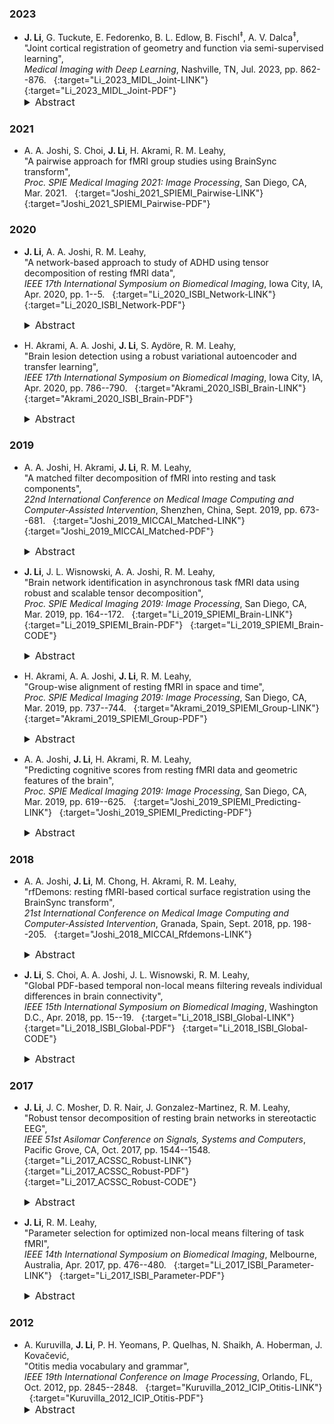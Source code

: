 ### 2023

* **J. Li**, G. Tuckute, E. Fedorenko, B. L. Edlow, B. Fischl<sup>&Dagger;</sup>, A. V. Dalca<sup>&Dagger;</sup>,  
"Joint cortical registration of geometry and function via semi-supervised learning",  
*Medical Imaging with Deep Learning*, Nashville, TN, Jul. 2023, pp. 862--876.  &nbsp; [<i class="fa fa-link"></i>](https://proceedings.mlr.press/v227/li24b.html){:target="Li_2023_MIDL_Joint-LINK"} &nbsp; [<i class="fa fa-file-pdf-o"></i>](/files/pdf/Li_2023_MIDL_Joint.pdf){:target="Li_2023_MIDL_Joint-PDF"} &nbsp; [<i class="fa fa-quote-right"></i>](/files/bib/Li_2023_MIDL_Joint.bib)  
  <details>
    <summary style="font-size:16px">Abstract</summary>
      <p style="margin-left: 20px; text-align: justify; font-size:16px">
      Brain surface-based image registration, an important component of brain image analysis, establishes spatial correspondence between cortical surfaces. Existing iterative and learning-based approaches focus on accurate registration of folding patterns of the cerebral cortex, and assume that geometry predicts function and thus functional areas will also be well aligned. However, structure/functional variability of anatomically corresponding areas across subjects has been widely reported. In this work, we introduce a learning-based cortical registration framework, JOSA, which jointly aligns folding patterns and functional maps while simultaneously learning an optimal atlas. We demonstrate that JOSA can substantially improve registration performance in both anatomical and functional domains over existing methods. By employing a semi-supervised training strategy, the proposed framework obviates the need for functional data during inference, enabling its use in broad neuroscientific domains where functional data may not be observed.
      </p>
  </details>

### 2021

* A. A. Joshi, S. Choi, **J. Li**, H. Akrami, R. M. Leahy,  
"A pairwise approach for fMRI group studies using BrainSync transform",  
*Proc. SPIE Medical Imaging 2021: Image Processing*, San Diego, CA, Mar. 2021.  &nbsp; [<i class="fa fa-link"></i>](https://doi.org/10.1117/12.2580980){:target="Joshi_2021_SPIEMI_Pairwise-LINK"} &nbsp; [<i class="fa fa-file-pdf-o"></i>](/files/pdf/Joshi_2021_SPIEMI_Pairwise.pdf){:target="Joshi_2021_SPIEMI_Pairwise-PDF"} &nbsp; [<i class="fa fa-quote-right"></i>](/files/bib/Joshi_2021_SPIEMI_Pairwise.bib)

### 2020

* **J. Li**, A. A. Joshi, R. M. Leahy,  
"A network-based approach to study of ADHD using tensor decomposition of resting fMRI data",  
*IEEE 17th International Symposium on Biomedical Imaging*, Iowa City, IA, Apr. 2020, pp. 1--5.  &nbsp; [<i class="fa fa-link"></i>](https://doi.org/10.1109/ISBI45749.2020.9098584){:target="Li_2020_ISBI_Network-LINK"} &nbsp; [<i class="fa fa-file-pdf-o"></i>](/files/pdf/Li_2020_ISBI_Network.pdf){:target="Li_2020_ISBI_Network-PDF"} &nbsp; [<i class="fa fa-quote-right"></i>](/files/bib/Li_2020_ISBI_Network.bib)  
  <details>
    <summary style="font-size:16px">Abstract &nbsp; <i class="fa fa-video-camera"></i></summary>
      <p style="margin-left: 20px; text-align: justify; font-size:16px">
      Identifying changes in functional connectivity in Attention Deficit Hyperactivity Disorder (ADHD) using functional magnetic resonance imaging (fMRI) can help us understand the neural substrates of this brain disorder. Many studies of ADHD using resting state fMRI (rs-fMRI) data have been conducted in the past decade with either manually crafted features that do not yield satisfactory performance, or automatically learned features that often lack interpretability. In this work, we present a tensor-based approach to identify brain networks and extract features from rs-fMRI data. Results show the identified networks are interpretable and consistent with our current understanding of ADHD conditions. The extracted features are not only predictive of ADHD score but also discriminative for classification of ADHD subjects from typically developed children.
      </p>
      <div class ="responsive-video-container"><iframe src="https://www.youtube.com/embed/yRRqWTOTJ_A" width="560" height="315" frameborder="0" allowfullscreen allow="accelerometer; autoplay; encrypted-media; gyroscope; picture-in-picture"></iframe></div>
  </details>

* H. Akrami, A. A. Joshi, **J. Li**, S. Aydöre, R. M. Leahy,  
"Brain lesion detection using a robust variational autoencoder and transfer learning",  
*IEEE 17th International Symposium on Biomedical Imaging*, Iowa City, IA, Apr. 2020, pp. 786--790.  &nbsp; [<i class="fa fa-link"></i>](https://doi.org/10.1109/ISBI45749.2020.9098405){:target="Akrami_2020_ISBI_Brain-LINK"} &nbsp; [<i class="fa fa-file-pdf-o"></i>](/files/pdf/Akrami_2020_ISBI_Brain.pdf){:target="Akrami_2020_ISBI_Brain-PDF"} &nbsp; [<i class="fa fa-quote-right"></i>](/files/bib/Akrami_2020_ISBI_Brain.bib)  
  <details>
    <summary style="font-size:16px">Abstract</summary>
      <p style="margin-left: 20px; text-align: justify; font-size:16px">
      Automated brain lesion detection from multi-spectral MR images can assist clinicians by improving sensitivity as well as specificity. Supervised machine learning methods have been successful in lesion detection. However, these methods usually rely on a large number of manually delineated images for specific imaging protocols and parameters and often do not generalize well to other imaging parameters and demographics. Most recently, unsupervised models such as autoencoders have become attractive for lesion detection since they do not need access to manually delineated lesions. Despite the success of unsupervised models, using pre-trained models on an unseen dataset is still a challenge. This difficulty is because the new dataset may use different imaging parameters, demographics, and different pre-processing techniques. Additionally, using a clinical dataset that has anomalies and outliers can make unsupervised learning challenging since the outliers can unduly affect the performance of the learned models. These two difficulties make unsupervised lesion detection a particularly challenging task. The method proposed in this work addresses these issues using a two-prong strategy: (1) we use a robust variational autoencoder model that is based on robust statistics, specifically the beta-divergence that can be trained with data that has outliers; (2) we use a transfer learning method for learning models across datasets with different characteristics. Our results on MRI datasets demonstrate that we can improve the accuracy of lesion detection by adapting robust statistical models and transfer learning for a variational autoencoder model.
      </p>
  </details>

### 2019

* A. A. Joshi, H. Akrami, **J. Li**, R. M. Leahy,  
"A matched filter decomposition of fMRI into resting and task components",  
*22nd International Conference on Medical Image Computing and Computer-Assisted Intervention*, Shenzhen, China, Sept. 2019, pp. 673--681.  &nbsp; [<i class="fa fa-link"></i>](https://doi.org/10.1007/978-3-030-32248-9_75){:target="Joshi_2019_MICCAI_Matched-LINK"} &nbsp; [<i class="fa fa-file-pdf-o"></i>](/files/pdf/Joshi_2019_MICCAI_Matched.pdf){:target="Joshi_2019_MICCAI_Matched-PDF"} &nbsp; [<i class="fa fa-quote-right"></i>](/files/bib/Joshi_2019_MICCAI_Matched.bib)  
  <details>
    <summary style="font-size:16px">Abstract</summary>
      <p style="margin-left: 20px; text-align: justify; font-size:16px">
      The human brain exhibits dynamic interactions among brain regions when responding to stimuli and executing tasks, which can be recorded using functional magnetic resonance imaging (fMRI). Functional MRI signals collected in response to specific tasks consist of a combination of task-related and spontaneous (task-independent) activity. By exploiting the highly structured spatiotemporal patterns of resting state networks, this paper presents a matched-filter approach to decomposing fMRI signals into task and resting-state components. To perform the decomposition, we first use a temporal alignment procedure that is a windowed version of the brainsync transform to synchronize a resting template to the brain's response to tasks. The resulting 'matched filter' removes the components of the fMRI signal that can be described by resting connectivity, leaving the portion of brain activity directly related to tasks. We present a closed-form expression for the windowed synchronization transform that is used by the matched filter. We demonstrate performance of this procedure in application to motor task and language task fMRI data. We show qualitatively and quantitatively that by removing the resting activity, we are able to identify task activated regions in the brain more clearly. Additionally, we show improved prediction accuracy in multivariate pattern analysis when using the matched filtered fMRI data.
      </p>
  </details>

* **J. Li**, J. L. Wisnowski, A. A. Joshi, R. M. Leahy,  
"Brain network identification in asynchronous task fMRI data using robust and scalable tensor decomposition",  
*Proc. SPIE Medical Imaging 2019: Image Processing*, San Diego, CA, Mar. 2019, pp. 164--172.  &nbsp; [<i class="fa fa-link"></i>](https://doi.org/10.1117/12.2512684){:target="Li_2019_SPIEMI_Brain-LINK"} &nbsp; [<i class="fa fa-file-pdf-o"></i>](/files/pdf/Li_2019_SPIEMI_Brain.pdf){:target="Li_2019_SPIEMI_Brain-PDF"} &nbsp; [<i class="fa fa-code"></i>](/software/NASCAR/nascar_main){:target="Li_2019_SPIEMI_Brain-CODE"} &nbsp; [<i class="fa fa-quote-right"></i>](/files/bib/Li_2019_SPIEMI_Brain.bib)  
  <details>
    <summary style="font-size:16px">Abstract</summary>
      <p style="margin-left: 20px; text-align: justify; font-size:16px">
      The goal of this work is to robustly identify common brain networks and their corresponding temporal dynamics across subjects in asynchronous task functional MRI (tfMRI) signals. We approached this problem using a robust and scalable tensor decomposition method combined with the BrainSync algorithm. We first used BrainSync algorithm to temporally align asynchronous tfMRI data, allowing us to study common brain networks across subjects. We mapped the synchronized tfMRI data into a 3D tensor (vertices × time × session) and performed a greedy canonical polyadic (CP) decomposition, reducing the rank to 20 in order to improve the signal-to-noise ratio (SNR). We incorporated the Nesterovaccelerated adaptive moment estimation into our previously developed scalable and robust sequential CP decomposition (SRSCPD) framework and applied this improved version of SRSCPD to the rank-reduced tensor to identify dynamic brain networks. We successfully identified 9 brain networks with their corresponding temporal dynamics from 40 subjects using Human Connectome Project tfMRI data without using any prior information with regard to the task designs. Three of these show the subjects’ responses to cues at the beginning of each task block (fronto-parietal attentional control network, visual network and executive control network); one corresponds to the default mode network that exhibits deactivation during the tasks; four show motors networks (left hand, right hand, tongue, and both feet) where the temporal dynamics are strongly correlated to the task designs, and the remaining component reflects physiological noise (respiration).
      </p>
  </details>

* H. Akrami, A. A. Joshi, **J. Li**, R. M. Leahy,  
"Group-wise alignment of resting fMRI in space and time",  
*Proc. SPIE Medical Imaging 2019: Image Processing*, San Diego, CA, Mar. 2019, pp. 737--744.  &nbsp; [<i class="fa fa-link"></i>](https://doi.org/10.1117/12.2512564){:target="Akrami_2019_SPIEMI_Group-LINK"} &nbsp; [<i class="fa fa-file-pdf-o"></i>](/files/pdf/Akrami_2019_SPIEMI_Group.pdf){:target="Akrami_2019_SPIEMI_Group-PDF"} &nbsp; [<i class="fa fa-quote-right"></i>](/files/bib/Akrami_2019_SPIEMI_Group.bib)  
  <details>
    <summary style="font-size:16px">Abstract</summary>
      <p style="margin-left: 20px; text-align: justify; font-size:16px">
      Spontaneous brain activity is an important biomarker for various neurological and psychological conditions and can be measured using resting functional Magnetic Resonance Imaging (rfMRI). Since brain activity during resting is spontaneous, it is not possible to directly compare rfMRI time-courses across subjects. Moreover, the spatial configuration of functionally specialized brain regions can vary across subjects throughout the cortex limiting our ability to make precise spatial comparisons. We describe a new approach to jointly align and synchronize fMRI data in space and time, across a group of subjects. We build on previously described methods for inter-subject spatial “Hyper-Alignment” and temporal synchronization through the “BrainSync” transform. We first describe BrainSync Alignment (BSA), a group-based extension of the pair-wise BrainSync transform, that jointly synchronizes resting or task fMRI data across time for multiple subjects. We then explore the combination of BSA with Response Hyper-Alignment (RHA) and compare with Connectivity Hyper-Alignment (CHA), an alternative approach to spatial alignment based on resting fMRI. The result of applying RHA and BSA is both to produce improved functional spatial correspondence across a group of subjects, and to align their time-series so that, even for spontaneous resting data, we see highly correlated temporal dynamics at homologous locations across the group. These spatiotemporally aligned data can then be used as an atlas in future applications. We validate these transfer functions by applying them to z-score maps of an independent dataset and calculating inter-subject correlation. The results show that RHA can be calculated from rfMRI and have comparable output with CHA by leveraging BSA. Moreover, through calculation and application to task fMRI-based spatial transformations on an independent dataset, we show that the combination of RHA and BSA produces improved spatial functional alignment significantly relative to either RHA or CHA alone.
      </p>
  </details>

* A. A. Joshi, **J. Li**, H. Akrami, R. M. Leahy,  
"Predicting cognitive scores from resting fMRI data and geometric features of the brain",  
*Proc. SPIE Medical Imaging 2019: Image Processing*, San Diego, CA, Mar. 2019, pp. 619--625.  &nbsp; [<i class="fa fa-link"></i>](https://doi.org/10.1117/12.2512063){:target="Joshi_2019_SPIEMI_Predicting-LINK"} &nbsp; [<i class="fa fa-file-pdf-o"></i>](/files/pdf/Joshi_2019_SPIEMI_Predicting.pdf){:target="Joshi_2019_SPIEMI_Predicting-PDF"} &nbsp; [<i class="fa fa-quote-right"></i>](/files/bib/Joshi_2019_SPIEMI_Predicting.bib)  
  <details>
    <summary style="font-size:16px">Abstract</summary>
      <p style="margin-left: 20px; text-align: justify; font-size:16px">
      Anatomical T1 weighted Magnetic Resonance Imaging (MRI) and functional magnetic resonance imaging collected during resting (rfMRI) are promising markers that offer insight into structure and function of the human brain. The objective of this work is to explore the use of a deep learning neural network to predict cognitive performance scores and ADHD indices in a group of ADHD and control subjects. First, we processed the rfMRI and MRI data of subjects using the BrainSuite fMRI Processing (BFP) pipeline to perform anatomical and functional preprocessing. This produces for each subject fMRI and geometric (anatomical) features represented in a standardized grayordinate system. The geometric and functional cortical data corresponding to the two hemispheres were then transformed to 128x128 multichannel images and input to a convolutional component of the neural network. Subcortical data were presented in a standard vector form and input to a standard input layer of the network. The neural network was implemented in Python using the Keras library with a TensorFlow backend. Training was performed on 168 images with 90 images used for testing. We observed significant correlation between predicted and actual values of the indices tested: Performance IQ: 0.47; Verbal IQ: 0.41, ADHD: 0.57. Comparing these values to those from network trained on functional-only and structural-only data, we saw that rfMRI is more informative than MRI, but the two modalities are highly complementary in terms of predicting these indices.
      </p>
  </details>

### 2018

* A. A. Joshi, **J. Li**, M. Chong, H. Akrami, R. M. Leahy,  
"rfDemons: resting fMRI-based cortical surface registration using the BrainSync transform",  
*21st International Conference on Medical Image Computing and Computer-Assisted Intervention*, Granada, Spain, Sept. 2018, pp. 198--205.  &nbsp; [<i class="fa fa-link"></i>](https://doi.org/10.1007/978-3-030-00931-1_23){:target="Joshi_2018_MICCAI_Rfdemons-LINK"} &nbsp; [<i class="fa fa-quote-right"></i>](/files/bib/Joshi_2018_MICCAI_Rfdemons.bib)  
  <details>
    <summary style="font-size:16px">Abstract</summary>
      <p style="margin-left: 20px; text-align: justify; font-size:16px">
      Cross subject functional studies of cerebral cortex require cortical registration that aligns functional brain regions. While cortical folding patterns are approximate indicators of the underlying cytoarchitecture, coregistration based on these features alone does not accurately align functional regions in cerebral cortex. This paper presents a method for cortical surface registration (rfDemons) based on resting fMRI (rfMRI) data that uses curvature-based anatomical registration as an initialization. In contrast to existing techniques that use connectivity-based features derived from rfMRI, the proposed method uses 'synchronized' resting rfMRI time series directly. The synchronization of rfMRI data is performed using the BrainSync transform which applies an orthogonal transform to the rfMRI time series to temporally align them across subjects. The rfDemons method was applied to rfMRI from the Human Connectome Project and evaluated using task fMRI data to explore the impact of cortical registration performed using resting fMRI data on functional alignment of the cerebral cortex.
      </p>
  </details>

* **J. Li**, S. Choi, A. A. Joshi, J. L. Wisnowski, R. M. Leahy,  
"Global PDF-based temporal non-local means filtering reveals individual differences in brain connectivity",  
*IEEE 15th International Symposium on Biomedical Imaging*, Washington D.C., Apr. 2018, pp. 15--19.  &nbsp; [<i class="fa fa-link"></i>](https://doi.org/10.1109/ISBI.2018.8363513){:target="Li_2018_ISBI_Global-LINK"} &nbsp; [<i class="fa fa-file-pdf-o"></i>](/files/pdf/Li_2018_ISBI_Global.pdf){:target="Li_2018_ISBI_Global-PDF"} &nbsp; [<i class="fa fa-code"></i>](/software/GPDF/gpdf_main){:target="Li_2018_ISBI_Global-CODE"} &nbsp; [<i class="fa fa-quote-right"></i>](/files/bib/Li_2018_ISBI_Global.bib)  
  <details>
    <summary style="font-size:16px">Abstract</summary>
      <p style="margin-left: 20px; text-align: justify; font-size:16px">
      Characterizing functional brain connectivity using resting fMRI is challenging due to the relatively small BOLD signal contrast and low SNR. Gaussian filtering tends to undermine the individual differences detected by analysis of BOLD signal by smoothing signals across boundaries of different functional areas. Temporal non-local means (tNLM) filtering denoises fMRI data while preserving spatial structures but the kernel and parameters for tNLM filter need to be chosen carefully in order to achieve optimal results. Global PDF-based tNLM filtering (GPDF) is a new, data-dependent optimized kernel function for tNLM filtering which enables us to perform global filtering with improved noise reduction effects without blurring adjacent functional regions.
      </p>
  </details>

### 2017

* **J. Li**, J. C. Mosher, D. R. Nair, J. Gonzalez-Martinez, R. M. Leahy,  
"Robust tensor decomposition of resting brain networks in stereotactic EEG",  
*IEEE 51st Asilomar Conference on Signals, Systems and Computers*, Pacific Grove, CA, Oct. 2017, pp. 1544--1548.  &nbsp; [<i class="fa fa-link"></i>](https://doi.org/10.1109/ACSSC.2017.8335616){:target="Li_2017_ACSSC_Robust-LINK"} &nbsp; [<i class="fa fa-file-pdf-o"></i>](/files/pdf/Li_2017_ACSSC_Robust.pdf){:target="Li_2017_ACSSC_Robust-PDF"} &nbsp; [<i class="fa fa-code"></i>](/software/SRSCPD_ALS/srscpd_als_main){:target="Li_2017_ACSSC_Robust-CODE"} &nbsp; [<i class="fa fa-quote-right"></i>](/files/bib/Li_2017_ACSSC_Robust.bib)  
  <details>
    <summary style="font-size:16px">Abstract</summary>
      <p style="margin-left: 20px; text-align: justify; font-size:16px">
      Stereotactically implanted Electro-Encephalography (SEEG) in patients with epilepsy provides a unique insight into spontaneous human brain activity. Exploring dynamic functional connectivity in spontaneous SEEG signals provides a rich framework for studying brain networks. Tensor decomposition is a powerful tool for decoding dynamic networks, capturing the intrinsic interactions between multiple dimensions with less restrictive constraints than traditional 2D matrix decomposition methods such as PCA and ICA. Tensor decomposition, however, is seldom used for decoding large resting brain datasets due to its high computational complexity and poor robustness. In this paper, we describe a Scalable and Robust Sequential Canonical Polyadic Decomposition (SRSCPD) framework that can sequentially and robustly identify tensor models of successively higher rank. We demonstrate that SRSCPD is not only more robust than the popular Alternating Least Square (ALS) algorithm, but can also be extended to large-scale problems.
      </p>
  </details>

* **J. Li**, R. M. Leahy,  
"Parameter selection for optimized non-local means filtering of task fMRI",  
*IEEE 14th International Symposium on Biomedical Imaging*, Melbourne, Australia, Apr. 2017, pp. 476--480.  &nbsp; [<i class="fa fa-link"></i>](https://doi.org/10.1109/ISBI.2017.7950564){:target="Li_2017_ISBI_Parameter-LINK"} &nbsp; [<i class="fa fa-file-pdf-o"></i>](/files/pdf/Li_2017_ISBI_Parameter.pdf){:target="Li_2017_ISBI_Parameter-PDF"} &nbsp; [<i class="fa fa-quote-right"></i>](/files/bib/Li_2017_ISBI_Parameter.bib)  
  <details>
    <summary style="font-size:16px">Abstract</summary>
      <p style="margin-left: 20px; text-align: justify; font-size:16px">
      Non-local means (NLM) filtering of fMRI can reduce noise while preserving spatial structure. We have developed a variant called temporal-NLM (tNLM) which uses similarity in time-series between voxels as the basis for computing the weights in the filter. Using tNLM, dynamic fMRI data can be denoised while spatial boundaries between functionally distinct areas in the brain tend to be preserved. The degree of smoothing in tNLM is determined by a parameter h. Here we describe a procedure for selection of h to optimize our ability to differentiate functionally discrete brain regions. We demonstrate the method in application to optimized filtering of task fMRI data.
      </p>
  </details>

### 2012

* A. Kuruvilla, **J. Li**, P. H. Yeomans, P. Quelhas, N. Shaikh, A. Hoberman, J. Kovačević,  
"Otitis media vocabulary and grammar",  
*IEEE 19th International Conference on Image Processing*, Orlando, FL, Oct. 2012, pp. 2845--2848.  &nbsp; [<i class="fa fa-link"></i>](https://doi.org/10.1109/ICIP.2012.6467492){:target="Kuruvilla_2012_ICIP_Otitis-LINK"} &nbsp; [<i class="fa fa-file-pdf-o"></i>](/files/pdf/Kuruvilla_2012_ICIP_Otitis.pdf){:target="Kuruvilla_2012_ICIP_Otitis-PDF"} &nbsp; [<i class="fa fa-quote-right"></i>](/files/bib/Kuruvilla_2012_ICIP_Otitis.bib)  
  <details>
    <summary style="font-size:16px">Abstract</summary>
      <p style="margin-left: 20px; text-align: justify; font-size:16px">
      We propose an automated algorithm for classifying diagnostic categories of otitis media (middle ear inflammation); acute otitis media, otitis media with effusion and no effusion. Acute otitis media represents a bacterial superinfection of the middle ear fluid and otitis media with effusion a sterile effusion that tends to subside spontaneously. Diagnosing children with acute otitis media is hard, leading to overprescription of antibiotics that are beneficial only for children with acute otitis media, prompting a need for an accurate and automated algorithm. To that end, we design a feature set understood by both otoscopists and engineers based on the actual visual cues used by otoscopists; we term this otitis media vocabulary. We also design a process to combine the vocabulary terms based on the decision process used by otoscopists; we term this otitis media grammar. The algorithm achieves 84% classification accuracy, in the range or outperforming clinicians who did not receive special training, as well as state-of-the-art classifiers.
      </p>
  </details>
